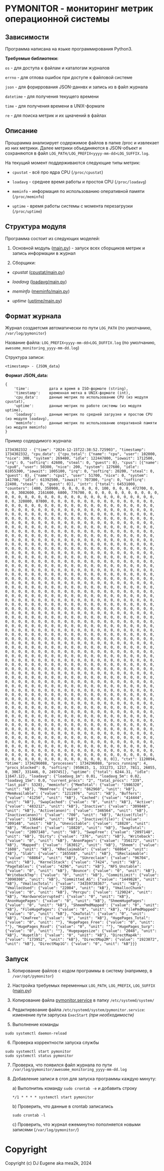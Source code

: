 # PYMONITOR - мониторинг метрик операционной системы

## Зависимости

Программа написана на языке программирования Python3.

__Требуемые библиотеки:__

`os` - для доступа к файлам и каталогам журналов

`errno` - для отлова ошибок при доступе к файловой системе

`json` - для фориррования JSON-даннвх и запись из в файл журнала

`datetime` - для получения текущего времени

`time` - для получения времени в UNIX-формате

`re` - для поиска метрик и их щначений в файлах


## Описание

Прошрамма анализирует содержимое файлов в папке /proc и извлекает из них метрики. Далее метрики объединяются в JSON-объект и сохраняются в файл `LOG_PATH/LOG_PREFIX<yyyy-mm-dd>LOG_SUFFIX.log`.

На текущий момент поддерживаются следующие типы метрик:

- `cpustat` - всё про ядра CPU (`/proc/cpustat`)

- `loadavg` - среднее время работы и простоя CPU (`/proc/loadavg`)

- `meminfo` - информация по использованию оперативной памяти (`/proc/meminfo`)

- `uptime` - время работы системы с момента перезагрузки (`/proc/uptime`)


## Структура модуля

Программа состоит из следующих моделей:

1. Основной модуль ([main.py](main.py)) - запуск всех сборщиков метрик и запись информации в журнал

2. Сборщики:

  - _cpustat_ ([cpustat/main.py](cpustat/main.py))
  
  - _loadavg_ ([loadavg/main.py](loadavg/main.py))

  - _meminfo_ ([meminfo/main.py](meminfo/main.py))

  - _uptime_ ([uptime/main.py](uptime/main.py))


## Формат журнала

Журнал создаетсмя автоматически по пути `LOG_PATH` (по умолчанию, `/var/log/pymonitor`)

Название файла: `LOG_PREFIX<yyyy-mm-dd>LOG_DUFFIX.log` (по умолчанию, `awesome_monitoring_yyyy-mm-dd.log`)

Структура записи:

`<timestamp> - {JSON_data} `

__Формат JSON_data:__
```
{
	'time':			дата и время в ISO-формате (string),
	'timestamp':	временная метка в UNIX-формате (int),
	'cpu_data':		данные метрик по использованию CPU (из модуля cpustat),
	'uptime':		данные метрик по работе системы (из модуля uptime),
	'loadavg':		данные метрик по средней загрузке и простою CPU (из модуля loadavg),
	'meminfo':		данные метрик по использованию оперативной памяти (из модуля meminfo)
}
```

Пример содердимого журнала:
```
1734302332 - {"time": "2024-12-15T22:38:52.725903", "timestamp": 1734302332, "cpu_data": {"cpu_total": {"name": "cpu", "user": 102000, "nice": 300, "system": 269400, "idle": 122447800, "iowait": 1712500, "irq": 0, "softirq": 42600, "steal": 0, "guest": 0}, "cpus": [{"name": "cpu0", "user": 50300, "nice": 200, "system": 127600, "idle": 61055300, "iowait": 1005100, "irq": 0, "softirq": 20200, "steal": 0, "guest": 0}, {"name": "cpu1", "user": 51700, "nice": 0, "system": 141700, "idle": 61392500, "iowait": 707300, "irq": 0, "softirq": 22400, "steal": 0, "guest": 0}], "intr": {"total": 64531000, "counters": [400, 350900, 0, 0, 0, 0, 0, 0, 100, 0, 0, 0, 472700, 0, 0, 0, 3082600, 2161600, 6800, 776700, 0, 0, 0, 0, 0, 0, 0, 0, 0, 0, 0, 0, 0, 0, 0, 0, 0, 0, 0, 0, 0, 0, 0, 0, 0, 0, 0, 0, 0, 0, 0, 0, 0, 0, 0, 0, 320800, 87800, 0, 0, 0, 0, 0, 0, 0, 0, 0, 0, 0, 0, 0, 0, 0, 0, 0, 0, 0, 0, 0, 0, 0, 0, 0, 0, 0, 0, 0, 0, 0, 0, 0, 0, 0, 0, 0, 0, 0, 0, 0, 0, 0, 0, 0, 0, 0, 0, 0, 0, 0, 0, 0, 0, 0, 0, 0, 0, 0, 0, 0, 0, 0, 0, 0, 0, 0, 0, 0, 0, 0, 0, 0, 0, 0, 0, 0, 0, 0, 0, 0, 0, 0, 0, 0, 0, 0, 0, 0, 0, 0, 0, 0, 0, 0, 0, 0, 0, 0, 0, 0, 0, 0, 0, 0, 0, 0, 0, 0, 0, 0, 0, 0, 0, 0, 0, 0, 0, 0, 0, 0, 0, 0, 0, 0, 0, 0, 0, 0, 0, 0, 0, 0, 0, 0, 0, 0, 0, 0, 0, 0, 0, 0, 0, 0, 0, 0, 0, 0, 0, 0, 0, 0, 0, 0, 0, 0, 0, 0, 0, 0, 0, 0, 0, 0, 0, 0, 0, 0, 0, 0, 0, 0, 0, 0, 0, 0, 0, 0, 0, 0, 0, 0, 0, 0, 0, 0, 0, 0, 0, 0, 0, 0, 0, 0, 0, 0, 0, 0, 0, 0, 0, 0, 0, 0, 0, 0, 0, 0, 0, 0, 0, 0, 0, 0, 0, 0, 0, 0, 0, 0, 0, 0, 0, 0, 0, 0, 0, 0, 0, 0, 0, 0, 0, 0, 0, 0, 0, 0, 0, 0, 0, 0, 0, 0, 0, 0, 0, 0, 0, 0, 0, 0, 0, 0, 0, 0, 0, 0, 0, 0, 0, 0, 0, 0, 0, 0, 0, 0, 0, 0, 0, 0, 0, 0, 0, 0, 0, 0, 0, 0, 0, 0, 0, 0, 0, 0, 0, 0, 0, 0, 0, 0, 0, 0, 0, 0, 0, 0, 0, 0, 0, 0, 0, 0, 0, 0, 0, 0, 0, 0, 0, 0, 0, 0, 0, 0, 0, 0, 0, 0, 0, 0, 0, 0, 0, 0, 0, 0, 0, 0, 0, 0, 0, 0, 0, 0, 0, 0, 0, 0, 0, 0, 0, 0, 0, 0, 0, 0, 0, 0, 0, 0, 0, 0, 0, 0, 0, 0, 0, 0, 0, 0, 0, 0, 0, 0, 0, 0, 0, 0, 0, 0, 0, 0, 0, 0, 0, 0, 0, 0, 0, 0, 0, 0, 0, 0, 0, 0, 0, 0, 0, 0, 0, 0, 0, 0, 0, 0, 0, 0, 0, 0, 0, 0, 0, 0, 0, 0, 0, 0, 0, 0, 0, 0, 0, 0, 0, 0, 0, 0, 0, 0, 0, 0, 0, 0, 0, 0, 0, 0, 0, 0, 0, 0, 0, 0, 0, 0, 0, 0, 0, 0, 0, 0, 0, 0, 0, 0, 0, 0, 0, 0, 0, 0, 0, 0, 0, 0, 0, 0, 0, 0, 0, 0, 0, 0, 0, 0, 0, 0, 0, 0, 0, 0, 0, 0, 0, 0, 0, 0, 0, 0, 0, 0, 0, 0, 0, 0, 0, 0, 0, 0, 0, 0, 0, 0, 0, 0, 0, 0, 0, 0, 0, 0, 0, 0, 0, 0, 0, 0, 0, 0, 0, 0, 0, 0, 0, 0, 0, 0, 0, 0, 0, 0, 0, 0, 0, 0, 0, 0, 0, 0, 0, 0, 0, 0, 0, 0, 0, 0, 0, 0, 0, 0, 0, 0, 0, 0, 0, 0, 0, 0, 0, 0, 0, 0, 0, 0, 0, 0, 0, 0, 0, 0, 0, 0, 0, 0, 0, 0, 0, 0, 0, 0, 0, 0, 0, 0, 0, 0, 0, 0, 0, 0, 0, 0, 0, 0, 0, 0, 0, 0, 0, 0, 0, 0, 0, 0, 0, 0, 0, 0, 0, 0, 0, 0, 0, 0, 0, 0, 0, 0, 0, 0, 0, 0, 0, 0, 0, 0, 0, 0, 0, 0, 0, 0, 0, 0, 0, 0, 0, 0, 0, 0, 0, 0, 0, 0, 0, 0, 0, 0, 0, 0, 0, 0, 0, 0, 0, 0, 0, 0, 0, 0, 0, 0, 0, 0, 0, 0, 0, 0, 0, 0, 0, 0, 0, 0, 0, 0, 0, 0, 0, 0, 0, 0, 0, 0, 0, 0, 0, 0, 0, 0, 0, 0, 0, 0, 0, 0, 0, 0, 0, 0, 0, 0, 0, 0, 0, 0, 0, 0, 0, 0, 0, 0, 0, 0, 0, 0, 0, 0, 0, 0, 0, 0, 0, 0, 0, 0, 0, 0, 0, 0, 0, 0, 0, 0, 0, 0, 0, 0, 0, 0, 0, 0, 0, 0, 0, 0, 0, 0, 0, 0, 0, 0, 0, 0, 0, 0, 0, 0, 0, 0, 0, 0, 0, 0, 0, 0, 0, 0, 0, 0, 0, 0, 0, 0, 0, 0, 0, 0, 0, 0, 0, 0, 0, 0, 0, 0, 0, 0, 0, 0, 0, 0, 0, 0, 0, 0, 0, 0, 0, 0, 0, 0, 0, 0, 0, 0, 0, 0, 0, 0, 0, 0, 0, 0, 0, 0, 0, 0, 0, 0, 0, 0, 0, 0, 0, 0, 0, 0, 0, 0, 0, 0, 0, 0, 0, 0, 0, 0, 0, 0, 0, 0, 0, 0, 0, 0, 0, 0, 0, 0, 0, 0, 0, 0, 0, 0, 0, 0, 0, 0, 0, 0, 0, 0, 0, 0, 0, 0, 0, 0, 0, 0, 0, 0, 0, 0, 0, 0, 0, 0, 0, 0, 0, 0, 0, 0, 0, 0, 0, 0, 0, 0, 0, 0, 0, 0, 0, 0, 0, 0, 0, 0, 0, 0, 0, 0, 0, 0, 0, 0, 0, 0, 0, 0, 0, 0, 0, 0, 0, 0, 0, 0, 0, 0, 0, 0, 0, 0, 0, 0, 0, 0, 0, 0, 0, 0, 0, 0, 0, 0, 0, 0, 0, 0, 0, 0, 0, 0, 0, 0, 0, 0, 0, 0, 0, 0, 0, 0, 0, 0, 0, 0, 0, 0, 0, 0, 0, 0, 0, 0, 0, 0, 0, 0, 0, 0, 0, 0, 0, 0, 0, 0, 0, 0, 0, 0, 0, 0, 0, 0, 0, 0, 0, 0, 0, 0, 0, 0, 0, 0, 0, 0, 0, 0, 0, 0, 0, 0, 0, 0, 0, 0, 0, 0, 0, 0, 0, 0, 0, 0, 0, 0, 0, 0, 0, 0, 0, 0, 0, 0, 0, 0, 0, 0, 0, 0, 0, 0, 0, 0, 0, 0, 0, 0, 0, 0, 0, 0, 0, 0, 0, 0, 0, 0, 0, 0, 0, 0, 0, 0, 0, 0, 0, 0, 0, 0, 0, 0, 0, 0, 0, 0, 0, 0, 0, 0, 0, 0, 0, 0, 0, 0, 0, 0, 0, 0, 0, 0, 0, 0, 0, 0, 0, 0, 0, 0, 0, 0, 0, 0, 0, 0, 0, 0, 0, 0, 0, 0, 0, 0, 0, 0, 0, 0, 0, 0, 0, 0, 0, 0, 0, 0, 0, 0, 0, 0, 0, 0, 0, 0, 0, 0, 0, 0, 0, 0, 0, 0, 0, 0, 0, 0, 0, 0, 0, 0, 0, 0, 0, 0, 0, 0, 0, 0, 0, 0, 0, 0, 0, 0, 0, 0, 0, 0, 0, 0, 0, 0, 0, 0, 0, 0, 0, 0, 0, 0, 0, 0, 0, 0, 0, 0, 0, 0, 0, 0, 0, 0, 0, 0, 0, 0, 0, 0, 0, 0, 0, 0, 0, 0, 0, 0, 0, 0, 0, 0, 0, 0, 0, 0, 0, 0, 0, 0, 0, 0, 0, 0, 0, 0, 0, 0, 0, 0, 0, 0, 0, 0, 0, 0, 0, 0, 0, 0, 0, 0, 0, 0, 0, 0, 0, 0, 0, 0, 0, 0, 0, 0, 0, 0, 0, 0, 0, 0, 0, 0, 0, 0, 0, 0, 0, 0, 0, 0, 0, 0, 0, 0, 0, 0, 0, 0, 0, 0, 0, 0, 0, 0, 0, 0, 0, 0, 0, 0, 0, 0, 0, 0, 0, 0, 0, 0, 0, 0, 0, 0, 0, 0, 0, 0, 0, 0, 0, 0, 0, 0, 0, 0, 0, 0, 0, 0, 0, 0, 0, 0, 0, 0, 0, 0, 0, 0, 0, 0, 0, 0, 0, 0, 0, 0, 0, 0, 0, 0, 0, 0, 0, 0, 0, 0, 0, 0, 0, 0, 0, 0, 0, 0, 0, 0, 0, 0, 0, 0, 0, 0, 0, 0, 0, 0, 0, 0, 0, 0, 0, 0, 0, 0, 0, 0, 0, 0, 0, 0, 0, 0, 0, 0, 0, 0, 0, 0, 0, 0, 0, 0, 0, 0, 0, 0, 0, 0, 0, 0, 0]}, "ctxt": 1120094, "btime": 1734296088, "processes": 1734296088, "procs_running": 4, "procs_blocked": 0, "softirq": [950615, 1, 331273, 1217, 7811, 26055, 0, 3067, 331446, 0, 249745]}, "uptime": {"total": 6244.31, "idle": 11647.12}, "loadavg": {"loadavg_1m": 0.01, "loadavg_5m": 0.02, "loadavg_15m": 0.0, "current_procs": "2", "total_procs": "339", "last_pid": 5328}, "meminfo": {"MemTotal": {"value": "1986320", "unit": "kB"}, "MemFree": {"value": "862960", "unit": "kB"}, "MemAvailable": {"value": "1211976", "unit": "kB"}, "Buffers": {"value": "41256", "unit": "kB"}, "Cached": {"value": "414444", "unit": "kB"}, "SwapCached": {"value": "0", "unit": "kB"}, "Active": {"value": "483212", "unit": "kB"}, "Inactive": {"value": "309848", "unit": "kB"}, "Active(anon)": {"value": "346564", "unit": "kB"}, "Inactive(anon)": {"value": "700", "unit": "kB"}, "Active(file)": {"value": "136648", "unit": "kB"}, "Inactive(file)": {"value": "309148", "unit": "kB"}, "Unevictable": {"value": "18820", "unit": "kB"}, "Mlocked": {"value": "18820", "unit": "kB"}, "SwapTotal": {"value": "2097148", "unit": "kB"}, "SwapFree": {"value": "2097148", "unit": "kB"}, "Dirty": {"value": "376", "unit": "kB"}, "Writeback": {"value": "0", "unit": "kB"}, "AnonPages": {"value": "356172", "unit": "kB"}, "Mapped": {"value": "163012", "unit": "kB"}, "Shmem": {"value": "1608", "unit": "kB"}, "KReclaimable": {"value": "68864", "unit": "kB"}, "Slab": {"value": "165568", "unit": "kB"}, "SReclaimable": {"value": "68864", "unit": "kB"}, "SUnreclaim": {"value": "96704", "unit": "kB"}, "KernelStack": {"value": "7424", "unit": "kB"}, "PageTables": {"value": "4296", "unit": "kB"}, "NFS_Unstable": {"value": "0", "unit": "kB"}, "Bounce": {"value": "0", "unit": "kB"}, "WritebackTmp": {"value": "0", "unit": "kB"}, "CommitLimit": {"value": "3090308", "unit": "kB"}, "Committed_AS": {"value": "1449828", "unit": "kB"}, "VmallocTotal": {"value": "34359738367", "unit": "kB"}, "VmallocUsed": {"value": "22004", "unit": "kB"}, "VmallocChunk": {"value": "0", "unit": "kB"}, "Percpu": {"value": "129024", "unit": "kB"}, "HardwareCorrupted": {"value": "0", "unit": "kB"}, "AnonHugePages": {"value": "0", "unit": "kB"}, "ShmemHugePages": {"value": "0", "unit": "kB"}, "ShmemPmdMapped": {"value": "0", "unit": "kB"}, "FileHugePages": {"value": "0", "unit": "kB"}, "FilePmdMapped": {"value": "0", "unit": "kB"}, "CmaTotal": {"value": "0", "unit": "kB"}, "CmaFree": {"value": "0", "unit": "kB"}, "HugePages_Total": {"value": "0", "unit": ""}, "HugePages_Free": {"value": "0", "unit": ""}, "HugePages_Rsvd": {"value": "0", "unit": ""}, "HugePages_Surp": {"value": "0", "unit": ""}, "Hugepagesize": {"value": "2048", "unit": "kB"}, "Hugetlb": {"value": "0", "unit": "kB"}, "DirectMap4k": {"value": "173952", "unit": "kB"}, "DirectMap2M": {"value": "1923072", "unit": "kB"}, "DirectMap1G": {"value": "0", "unit": "kB"}}}
```


## Запуск

1. Копирование файлов с кодом программы в систему (например, в `/var/opt/pymonitor`)

2. Настройка требуемых переменных `LOG_PATH`, `LOG_PREFIX`, `LOG_SUFFIX` ([main.py](main.py#L13))

3. Копирование файла [pymonitor.service](pymonitor.service) в папку `/etc/systemd/system/`

4. Редактирвоание файла `/etc/systemd/system/pymonitor.service`: изменение пути зарпуска `ExecStart` _(при необходимости)_

5. Выполнение команды
```
sudo systemctl daemon-reload
```

6. Проверка корректности запуска службы
```
sudo systemctl start pymonitor
sudo systemctl status pymonitor
```

7. Проверка, что появился файл журнала по пути `/var/log/pymonitor/awesome_monitoring_yyyy-mm-dd.log`

8. Добавление записи в cron для запуска программы каждую минуту:

	a) Выполнитиь команду `sudo crontab -e` и добавить строку
	```
	*/1 * * * * systemctl start pymonitor
	```
	
	b) Проверить, что данные в crontab записались
	```
	sudo crontab -l
	```
	
	с) Проверить, что журнал ежеминутно пополняется новыми записями (`/var/log/pymonitor/`)

	

# Copyright

Copyright (c) DJ Eugene aka mea2k, 2024
